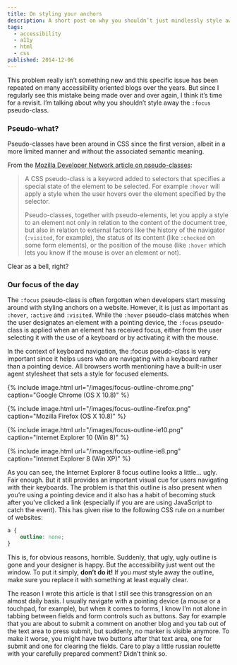 ```yaml
---
title: On styling your anchors
description: A short post on why you shouldn’t just mindlessly style away the outline on anchor elements.
tags:
  - accessibility
  - a11y
  - html
  - css 
published: 2014-12-06
---
```


This problem really isn’t something new and this specific issue has been repeated on many accessibility oriented blogs over the years. But since I regularly see this mistake being made over and over again, I think it’s time for a revisit. I’m talking about why you shouldn’t style away the `:focus` pseudo-class.

### Pseudo-what?

Pseudo-classes have been around in CSS since the first version, albeit in a more limited manner and without the associated semantic meaning.

From the [Mozilla Developer Network article on pseudo-classes](https://developer.mozilla.org/en-US/docs/Web/CSS/Pseudo-classes):

> A CSS pseudo-class is a keyword added to selectors that specifies a special state of the element to be selected. For example `:hover` will apply a style when the user hovers over the element specified by the selector.
>
> Pseudo-classes, together with pseudo-elements, let you apply a style to an element not only in relation to the content of the document tree, but also in relation to external factors like the history of the navigator (`:visited`, for example), the status of its content (like `:checked` on some form elements), or the position of the mouse (like `:hover` which lets you know if the mouse is over an element or not).

Clear as a bell, right?

### Our focus of the day

The `:focus` pseudo-class is often forgotten when developers start messing around with styling anchors on a website. However, it is just as important as `:hover`, `:active` and `:visited`. While the `:hover` pseudo-class matches when the user designates an element with a pointing device, the `:focus` pseudo-class is applied when an element has received focus, either from the user selecting it with the use of a keyboard or by activating it with the mouse.

In the context of keyboard navigation, the :focus pseudo-class is very important since it helps users who are navigating with a keyboard rather than a pointing device. All browsers worth mentioning have a built-in user agent stylesheet that sets a style for focused elements.

{% include image.html url="/images/focus-outline-chrome.png" caption="Google Chrome (OS X 10.8)" %}


{% include image.html url="/images/focus-outline-firefox.png" caption="Mozilla Firefox (OS X 10.8)" %}


{% include image.html url="/images/focus-outline-ie10.png" caption="Internet Explorer 10 (Win 8)" %}

{% include image.html url="/images/focus-outline-ie8.png" caption="Internet Explorer 8 (Win XP)" %}

As you can see, the Internet Explorer 8 focus outline looks a little… ugly. Fair enough. But it still provides an important visual cue for users navigating with their keyboards. The problem is that this outline is also present when you’re using a pointing device and it also has a habit of becoming stuck after you’ve clicked a link (especially if you are are using JavaScript to catch the event). This has given rise to the following CSS rule on a number of websites:

~~~css
a {
    outline: none;
}
~~~

This is, for obvious reasons, horrible. Suddenly, that ugly, ugly outline is gone and your designer is happy. But the accessibility just went out the window. To put it simply, **don’t do it!** If you *must* style away the outline, make sure you replace it with something at least equally clear.

The reason I wrote this article is that I still see this transgression on an almost daily basis. I usually navigate with a pointing device (a mouse or a touchpad, for example), but when it comes to forms, I know I’m not alone in tabbing between fields and form controls such as buttons. Say for example that you are about to submit a comment on another blog and you tab out of the text area to press submit, but suddenly, no marker is visible anymore. To make it worse, you might have two buttons after that text area, one for submit and one for clearing the fields. Care to play a little russian roulette with your carefully prepared comment? Didn’t think so.
